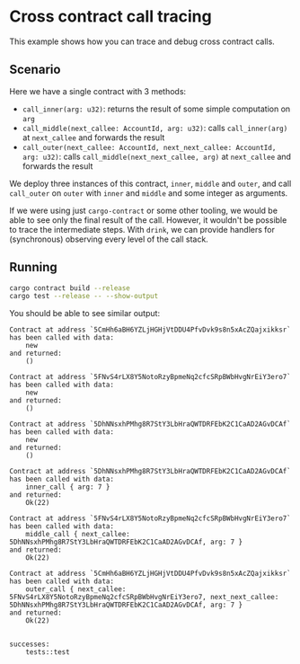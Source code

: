 # Cross contract call tracing

This example shows how you can trace and debug cross contract calls.

## Scenario

Here we have a single contract with 3 methods:
 - `call_inner(arg: u32)`: returns the result of some simple computation on `arg`
 - `call_middle(next_callee: AccountId, arg: u32)`: calls `call_inner(arg)` at `next_callee` and forwards the result
 - `call_outer(next_callee: AccountId, next_next_callee: AccountId, arg: u32)`: calls `call_middle(next_next_callee, arg)` at `next_callee` and forwards the result

We deploy three instances of this contract, `inner`, `middle` and `outer`, and call `call_outer` on `outer` with `inner` and `middle` and some integer as arguments.

If we were using just `cargo-contract` or some other tooling, we would be able to see only the final result of the call.
However, it wouldn't be possible to trace the intermediate steps.
With `drink`, we can provide handlers for (synchronous) observing every level of the call stack.

## Running

```bash
cargo contract build --release
cargo test --release -- --show-output
```

You should be able to see similar output:
```
Contract at address `5CmHh6aBH6YZLjHGHjVtDDU4PfvDvk9s8n5xAcZQajxikksr` has been called with data: 
    new
and returned:
    ()

Contract at address `5FNvS4rLX8Y5NotoRzyBpmeNq2cfcSRpBWbHvgNrEiY3ero7` has been called with data: 
    new
and returned:
    ()

Contract at address `5DhNNsxhPMhg8R7StY3LbHraQWTDRFEbK2C1CaAD2AGvDCAf` has been called with data: 
    new
and returned:
    ()

Contract at address `5DhNNsxhPMhg8R7StY3LbHraQWTDRFEbK2C1CaAD2AGvDCAf` has been called with data: 
    inner_call { arg: 7 }
and returned:
    Ok(22)

Contract at address `5FNvS4rLX8Y5NotoRzyBpmeNq2cfcSRpBWbHvgNrEiY3ero7` has been called with data: 
    middle_call { next_callee: 5DhNNsxhPMhg8R7StY3LbHraQWTDRFEbK2C1CaAD2AGvDCAf, arg: 7 }
and returned:
    Ok(22)

Contract at address `5CmHh6aBH6YZLjHGHjVtDDU4PfvDvk9s8n5xAcZQajxikksr` has been called with data: 
    outer_call { next_callee: 5FNvS4rLX8Y5NotoRzyBpmeNq2cfcSRpBWbHvgNrEiY3ero7, next_next_callee: 5DhNNsxhPMhg8R7StY3LbHraQWTDRFEbK2C1CaAD2AGvDCAf, arg: 7 }
and returned:
    Ok(22)


successes:
    tests::test
```